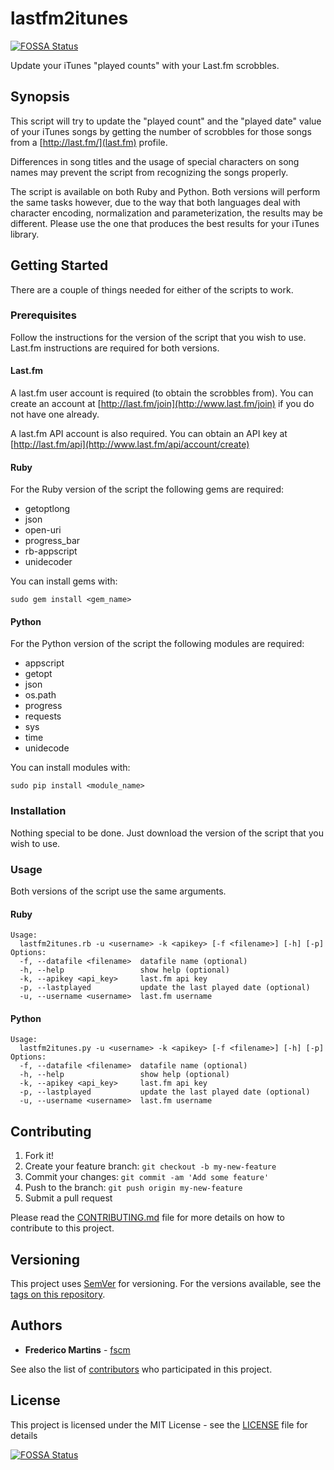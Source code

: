 # lastfm2itunes
[![FOSSA Status](https://app.fossa.io/api/projects/git%2Bgithub.com%2Ffscm%2Flastfm2itunes.svg?type=shield)](https://app.fossa.io/projects/git%2Bgithub.com%2Ffscm%2Flastfm2itunes?ref=badge_shield)


Update your iTunes "played counts" with your Last.fm scrobbles.

## Synopsis

This script will try to update the "played count" and the "played date" value
of your iTunes songs by getting the number of scrobbles for those songs from
a [http://last.fm/](last.fm) profile.

Differences in song titles and the usage of special characters on song names
may prevent the script from recognizing the songs properly.

The script is available on both Ruby and Python. Both versions will perform the
same tasks however, due to the way that both languages deal with character
encoding, normalization and parameterization, the results may be different.
Please use the one that produces the best results for your iTunes library.

## Getting Started

There are a couple of things needed for either of the scripts to work.

### Prerequisites

Follow the instructions for the version of the script that you wish to use.
Last.fm instructions are required for both versions.

#### Last.fm

A last.fm user account is required (to obtain the scrobbles from). You can
create an account at [http://last.fm/join](http://www.last.fm/join) if you do
not have one already.

A last.fm API account is also required. You can obtain an API key at
[http://last.fm/api](http://www.last.fm/api/account/create)


#### Ruby

For the Ruby version of the script the following gems are required:

* getoptlong
* json
* open-uri
* progress_bar
* rb-appscript
* unidecoder

You can install gems with:

```
sudo gem install <gem_name>
```

#### Python

For the Python version of the script the following modules are required:

* appscript
* getopt
* json
* os.path
* progress
* requests
* sys
* time
* unidecode

You can install modules with:

```
sudo pip install <module_name>
```

### Installation

Nothing special to be done. Just download the version of the script that you
wish to use.

### Usage

Both versions of the script use the same arguments.

#### Ruby

```
Usage:
  lastfm2itunes.rb -u <username> -k <apikey> [-f <filename>] [-h] [-p]
Options:
  -f, --datafile <filename>  datafile name (optional)
  -h, --help                 show help (optional)
  -k, --apikey <api_key>     last.fm api key
  -p, --lastplayed           update the last played date (optional)
  -u, --username <username>  last.fm username
```

#### Python

```
Usage:
  lastfm2itunes.py -u <username> -k <apikey> [-f <filename>] [-h] [-p]
Options:
  -f, --datafile <filename>  datafile name (optional)
  -h, --help                 show help (optional)
  -k, --apikey <api_key>     last.fm api key
  -p, --lastplayed           update the last played date (optional)
  -u, --username <username>  last.fm username
```

## Contributing

1. Fork it!
2. Create your feature branch: `git checkout -b my-new-feature`
3. Commit your changes: `git commit -am 'Add some feature'`
4. Push to the branch: `git push origin my-new-feature`
5. Submit a pull request

Please read the [CONTRIBUTING.md](CONTRIBUTING.md) file for more details on how
to contribute to this project.

## Versioning

This project uses [SemVer](http://semver.org/) for versioning. For the versions
available, see the [tags on this repository](https://github.com/fscm/lastfm2itunes/tags).

## Authors

* **Frederico Martins** - [fscm](https://github.com/fscm)

See also the list of [contributors](https://github.com/fscm/lastfm2itunes/contributors)
who participated in this project.

## License

This project is licensed under the MIT License - see the [LICENSE](LICENSE)
file for details


[![FOSSA Status](https://app.fossa.io/api/projects/git%2Bgithub.com%2Ffscm%2Flastfm2itunes.svg?type=large)](https://app.fossa.io/projects/git%2Bgithub.com%2Ffscm%2Flastfm2itunes?ref=badge_large)